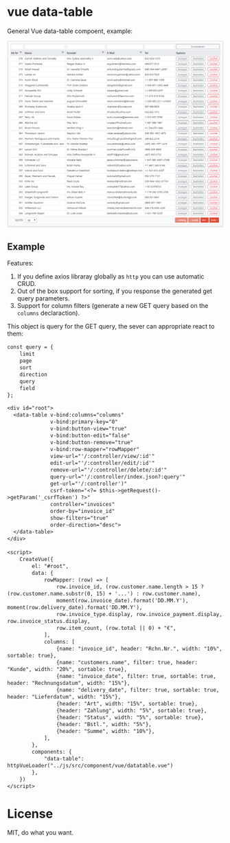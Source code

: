 # vue data-table

General Vue data-table compoent, example:

![](https://github.com/srad/vue-components/raw/master/doc/demo1.png)

Example
-------

Features:

1. If you define axios libraray globally as `http` you can use automatic CRUD.
1. Out of the box support for sorting, if you response the generated get query parameters.
1. Support for column filters (generate a new GET query based on the `columns` declaraction).

This object is query for the GET query, the sever can appropriate react to them:

```
const query = {
    limit
    page
    sort
    direction
    query
    field
};
```

```
<div id="root">
  <data-table v-bind:columns="columns"
              v-bind:primary-key="0"
              v-bind:button-view="true"
              v-bind:button-edit="false"
              v-bind:button-remove="true"
              v-bind:row-mapper="rowMapper"
              view-url="'/:controller/view/:id'"
              edit-url="'/:controller/edit/:id'"
              remove-url="'/:controller/delete/:id'"
              query-url="'/:controller/index.json?:query'"
              get-url="'/:controller')"
              csrf-token="<?= $this->getRequest()->getParam('_csrfToken') ?>"
              controller="invoices"
              order-by="invoice_id"
              show-filters="true"
              order-direction="desc">
  </data-table>
</div>

<script>
    CreateVue({
        el: "#root",
        data: {
            rowMapper: (row) => [
                row.invoice_id, (row.customer.name.length > 15 ? (row.customer.name.substr(0, 15) + '...') : row.customer.name),
                moment(row.invoice_date).format('DD.MM.Y'), moment(row.delivery_date).format('DD.MM.Y'),
                row.invoice_type.display, row.invoice_payment.display, row.invoice_status.display,
                row.item_count, (row.total || 0) + "€",
            ],
            columns: [
                {name: "invoice_id", header: "Rchn.Nr.", width: "10%", sortable: true},
                {name: "customers.name", filter: true, header: "Kunde", width: "20%", sortable: true},
                {name: "invoice_date", filter: true, sortable: true, header: "Rechnungsdatum", width: "15%"},
                {name: "delivery_date", filter: true, sortable: true, header: "Lieferdatum", width: "15%"},
                {header: "Art", width: "15%", sortable: true},
                {header: "Zahlung", width: "5%", sortable: true},
                {header: "Status", width: "5%", sortable: true},
                {header: "Bstl.", width: "5%"},
                {header: "Summe", width: "10%"},
            ],
        },
        components: {
            "data-table": httpVueLoader("../js/src/component/vue/datatable.vue")
        },
    })
</script>
```

# License
MIT, do what you want.